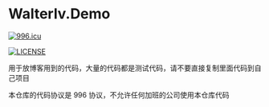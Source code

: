 # Walterlv.Demo

[![996.icu](https://img.shields.io/badge/link-996.icu-red.svg)](https://996.icu)

[![LICENSE](https://img.shields.io/badge/license-NPL%20(The%20996%20Prohibited%20License)-blue.svg)](https://github.com/996icu/996.ICU/blob/master/LICENSE)

用于放博客用到的代码，大量的代码都是测试代码，请不要直接复制里面代码到自己项目

本仓库的代码协议是 996 协议，不允许任何加班的公司使用本仓库代码
